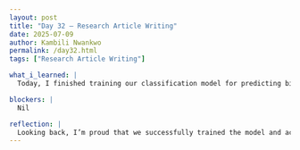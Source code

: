 ```yaml
---
layout: post
title: "Day 32 – Research Article Writing"
date: 2025-07-09
author: Kambili Nwankwo
permalink: /day32.html
tags: ["Research Article Writing"]

what_i_learned: |
  Today, I finished training our classification model for predicting bin fill levels. Since the problem was simple, we achieved an accuracy score of 1. This showed me how important it is to match the right approach to the complexity of the task. After completing the model, I started working on the outline for our research article and shared the tasks with my team. Someone joined us to help with the research writing process, and she explained what we need to do to get started. She also introduced us to Zotero, a helpful software for managing citations. I learned how important it is to organize research sources properly and how tools like Zotero can save time and ensure accuracy when writing academic papers.

blockers: |
  Nil

reflection: |
  Looking back, I’m proud that we successfully trained the model and achieved high accuracy. It showed me how powerful simple models can be when the problem is well-defined and the data is prepared properly. Starting the research article felt overwhelming at first, but getting help and learning about useful tools like Zotero made it clearer. I realized how important collaboration is, not just in coding but also in writing and presenting work. Moving forward, I want to keep improving both my technical and research communication skills.
---
```


